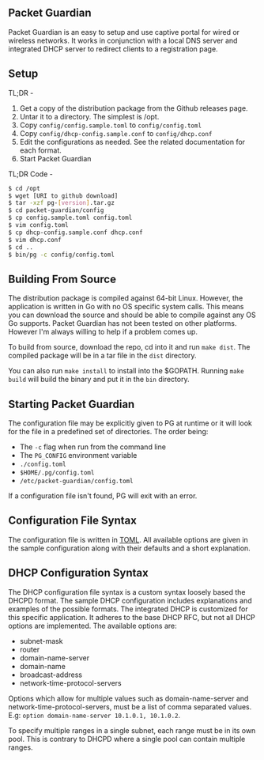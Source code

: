 Packet Guardian
---------------

Packet Guardian is an easy to setup and use captive portal for wired or wireless networks.
It works in conjunction with a local DNS server and integrated DHCP server to redirect
clients to a registration page.

Setup
-----

TL;DR -

1. Get a copy of the distribution package from the Github releases page.
2. Untar it to a directory. The simplest is /opt.
3. Copy `config/config.sample.toml` to `config/config.toml`
4. Copy `config/dhcp-config.sample.conf` to `config/dhcp.conf`
5. Edit the configurations as needed. See the related documentation for each format.
6. Start Packet Guardian

TL;DR Code -

```bash
$ cd /opt
$ wget [URI to github download]
$ tar -xzf pg-[version].tar.gz
$ cd packet-guardian/config
$ cp config.sample.toml config.toml
$ vim config.toml
$ cp dhcp-config.sample.conf dhcp.conf
$ vim dhcp.conf
$ cd ..
$ bin/pg -c config/config.toml
```

Building From Source
--------------------

The distribution package is compiled against 64-bit Linux. However, the application
is written in Go with no OS specific system calls. This means you can download the
source and should be able to compile against any OS Go supports. Packet Guardian
has not been tested on other platforms. However I'm always willing to help if a
problem comes up.

To build from source, download the repo, cd into it and run `make dist`. The compiled
package will be in a tar file in the `dist` directory.

You can also run `make install` to install into the $GOPATH. Running `make build`
will build the binary and put it in the `bin` directory.

Starting Packet Guardian
------------------------

The configuration file may be explicitly given to PG at runtime or it will look
for the file in a predefined set of directories. The order being:

- The `-c` flag when run from the command line
- The `PG_CONFIG` environment variable
- `./config.toml`
- `$HOME/.pg/config.toml`
- `/etc/packet-guardian/config.toml`

If a configuration file isn't found, PG will exit with an error.

Configuration File Syntax
-------------------------

The configuration file is written in [TOML](https://github.com/toml-lang/toml).
All available options are given in the sample configuration along with their defaults
and a short explanation.

DHCP Configuration Syntax
-------------------------

The DHCP configuration file syntax is a custom syntax loosely based the DHCPD format.
The sample DHCP configuration includes explanations and examples of the possible
formats. The integrated DHCP is customized for this specific application.
It adheres to the base DHCP RFC, but not all DHCP options are implemented. The
available options are:

- subnet-mask
- router
- domain-name-server
- domain-name
- broadcast-address
- network-time-protocol-servers

Options which allow for multiple values such as domain-name-server and network-time-protocol-servers,
must be a list of comma separated values. E.g: `option domain-name-server 10.1.0.1, 10.1.0.2`.

To specify multiple ranges in a single subnet, each range must be in its own pool.
This is contrary to DHCPD where a single pool can contain multiple ranges.
